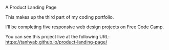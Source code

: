 A Product Landing Page

This makes up the third part of my coding portfolio.

I'll be completing five responsive web design projects on Free Code Camp.

You can see this project live at the following URL: https://tanhyab.github.io/product-landing-page/
